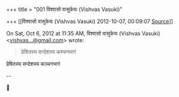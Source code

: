 +++
title = "001 विश्वासो वासुकेयः (Vishvas Vasuki)"

+++
[[विश्वासो वासुकेयः (Vishvas Vasuki)	2012-10-07, 00:09:07 [Source](https://groups.google.com/g/bvparishat/c/iEIe0Y7bweU)]]



  
  

On Sat, Oct 6, 2012 at 11:35 AM, विश्वासो वासुकेयः (Vishvas Vasuki) \<[vishvas...@gmail.com]()\> wrote:  

> प्रेशितस्य सन्देशस्य कश्चनभागं

प्रेषितस्य सन्देशस्य कञ्चनभागं  
  

  

--  



